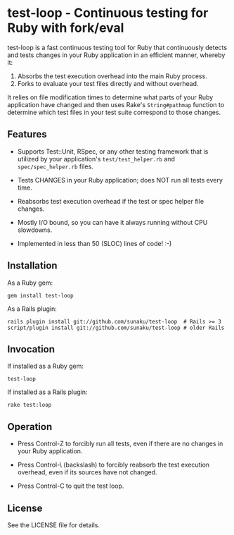 test-loop - Continuous testing for Ruby with fork/eval
======================================================

test-loop is a fast continuous testing tool for Ruby that continuously detects
and tests changes in your Ruby application in an efficient manner, whereby it:

1. Absorbs the test execution overhead into the main Ruby process.
2. Forks to evaluate your test files directly and without overhead.

It relies on file modification times to determine what parts of your Ruby
application have changed and then uses Rake's `String#pathmap` function to
determine which test files in your test suite correspond to those changes.


Features
--------

* Supports Test::Unit, RSpec, or any other testing framework that is utilized
  by your application's `test/test_helper.rb` and `spec/spec_helper.rb` files.

* Tests CHANGES in your Ruby application; does NOT run all tests every time.

* Reabsorbs test execution overhead if the test or spec helper file changes.

* Mostly I/O bound, so you can have it always running without CPU slowdowns.

* Implemented in less than 50 (SLOC) lines of code! :-)


Installation
------------

As a Ruby gem:

    gem install test-loop

As a Rails plugin:

    rails plugin install git://github.com/sunaku/test-loop  # Rails >= 3
    script/plugin install git://github.com/sunaku/test-loop # older Rails


Invocation
----------

If installed as a Ruby gem:

    test-loop

If installed as a Rails plugin:

    rake test:loop


Operation
---------

* Press Control-Z to forcibly run all tests, even
  if there are no changes in your Ruby application.

* Press Control-\ (backslash) to forcibly reabsorb the test
  execution overhead, even if its sources have not changed.

* Press Control-C to quit the test loop.


License
-------

See the LICENSE file for details.
